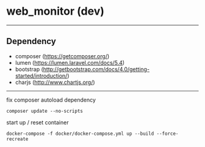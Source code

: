 # web_monitor (dev)
---
## Dependency
 - composer (https://getcomposer.org/)
 - lumen (https://lumen.laravel.com/docs/5.4)
 - bootstrap (http://getbootstrap.com/docs/4.0/getting-started/introduction/)
 - charjs (http://www.chartjs.org/)
---
fix composer autoload dependency
```
composer update --no-scripts  
```
start up / reset container
```
docker-compose -f docker/docker-compose.yml up --build --force-recreate
```
